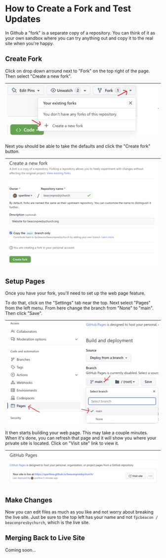 # How to Create a Fork and Test Updates

In Github a "fork" is a separate copy of a repository. 
You can think of it as your own sandbox where you can try anything out and copy it to the real site when you're happy.

## Create Fork

Click on drop down arround next to "Fork" on the top right of the page. Then select "Create a new fork".

| ![Create new fork](images/fork_repo.png)
|-

Next you should be able to take the defaults and click the "Create fork" button.

| ![Create Fork](images/create_fork.png)
|-

## Setup Pages

Once you have your fork, you'll need to set up the web page feature.

To do that, click on the "Settings" tab near the top.
Next select "Pages" from the left menu. 
From here change the branch from "None" to "main".
Then click "Save".

| ![Github Pages Setup](images/github_pages_branch.png)
|-

It then starts building your web page.
This may take a couple minutes.
When it's done, you can refresh that page and it will show you where your private site is located.
Click on "Visit site" link to view it.

| ![Github Pages Visit Site](images/github_visit_site.png)
|-

## Make Changes

Now you can edit files as much as you like and not worry about breaking the live site.
Just be sure to the top left has your name and not `fpcbeacon / beaconpresbychurch`, which is the live site.

## Merging Back to Live Site

Coming soon...

